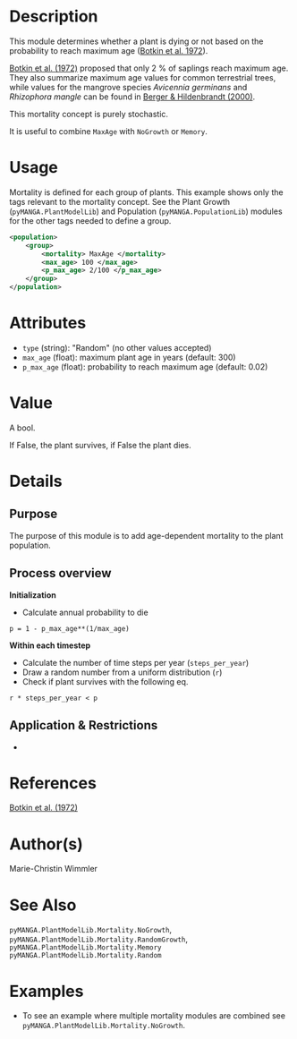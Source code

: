 # Description

This module determines whether a plant is dying or not based on the probability to reach maximum age (<a href="https://doi.org/10.2307/2258570" target="_blank">Botkin et al. 1972</a>).

<a href="https://doi.org/10.2307/2258570" target="_blank">Botkin et al. (1972)</a> proposed that only 2 % of saplings reach maximum age.
They also summarize maximum age values for common terrestrial trees, while values for the mangrove species *Avicennia germinans* and *Rhizophora mangle* can be found in <a href="https://doi.org/https://doi.org/10.1016/S0304-3800(00)00298-2" target="_blank">Berger & Hildenbrandt (2000)</a>.

This mortality concept is purely stochastic.

It is useful to combine ``MaxAge`` with ``NoGrowth`` or ``Memory``.

# Usage

Mortality is defined for each group of plants.
This example shows only the tags relevant to the mortality concept. 
See the Plant Growth (`pyMANGA.PlantModelLib`) and Population (`pyMANGA.PopulationLib`) modules for the other tags needed to define a group.

```xml
<population>
    <group>
        <mortality> MaxAge </mortality>
        <max_age> 100 </max_age>
        <p_max_age> 2/100 </p_max_age>
    </group>
</population>
```

# Attributes

- ``type`` (string): "Random" (no other values accepted)
- ``max_age`` (float): maximum plant age in years (default: 300)
- ``p_max_age`` (float): probability to reach maximum age (default: 0.02)

# Value

A bool.

If False, the plant survives, if False the plant dies.


# Details
## Purpose

The purpose of this module is to add age-dependent mortality to the plant population.

## Process overview

**Initialization**

- Calculate annual probability to die
````
p = 1 - p_max_age**(1/max_age)
````

**Within each timestep**

- Calculate the number of time steps per year (`steps_per_year`)
- Draw a random number from a uniform distribution (`r`)
- Check if plant survives with the following eq.
````
r * steps_per_year < p
````

## Application & Restrictions

-

# References

<a href="https://doi.org/10.2307/2258570" target="_blank">Botkin et al. (1972)</a> 

# Author(s)

Marie-Christin Wimmler

# See Also

`pyMANGA.PlantModelLib.Mortality.NoGrowth`, 
`pyMANGA.PlantModelLib.Mortality.RandomGrowth`,
`pyMANGA.PlantModelLib.Mortality.Memory`
`pyMANGA.PlantModelLib.Mortality.Random`


# Examples

- To see an example where multiple mortality modules are combined see `pyMANGA.PlantModelLib.Mortality.NoGrowth`.

